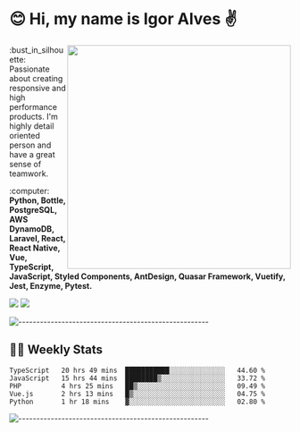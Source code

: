 # :blush: Hi, my name is Igor Alves :v:

<img src="https://github-readme-stats.vercel.app/api?username=iguit0&show_icons=true&count_private=true&theme=onedark" min-width="400px" max-width="400px" width="400px" align="right" />

<p align="left"> 
  :bust_in_silhouette: Passionate about creating responsive and high performance products.
  I'm highly detail oriented person and have a great sense of teamwork.
</p>

<p align="left">
  :computer: <strong>Python, Bottle, PostgreSQL, AWS DynamoDB, Laravel, React, React Native, Vue, TypeScript, JavaScript, Styled Components, AntDesign, Quasar Framework, Vuetify, Jest, Enzyme, Pytest.</strong>
</p>

<p align="left">
  <a href="https://www.linkedin.com/in/igor-lucio-alves" target="_blank" rel="noopener noreferrer" alt="Linkedin">
  <img src="https://img.shields.io/badge/LinkedIn-0077B5?style=for-the-badge&logo=linkedin&logoColor=white" /></a>

  <a href="https://t.me/iguit0" target="_blank" rel="noopener noreferrer" alt="Telegram">
  <img src="https://img.shields.io/badge/Telegram-2CA5E0?style=for-the-badge&logo=telegram&logoColor=white" /></a>
</p>

![-----------------------------------------------------](https://raw.githubusercontent.com/andreasbm/readme/master/assets/lines/aqua.png)

## :man_technologist: Weekly Stats
<!--START_SECTION:waka-->
```text
TypeScript   20 hrs 49 mins  ███████████░░░░░░░░░░░░░░   44.60 % 
JavaScript   15 hrs 44 mins  ████████▒░░░░░░░░░░░░░░░░   33.72 % 
PHP          4 hrs 25 mins   ██▒░░░░░░░░░░░░░░░░░░░░░░   09.49 % 
Vue.js       2 hrs 13 mins   █▒░░░░░░░░░░░░░░░░░░░░░░░   04.75 % 
Python       1 hr 18 mins    ▓░░░░░░░░░░░░░░░░░░░░░░░░   02.80 % 
```
<!--END_SECTION:waka-->
![-----------------------------------------------------](https://raw.githubusercontent.com/andreasbm/readme/master/assets/lines/aqua.png)

